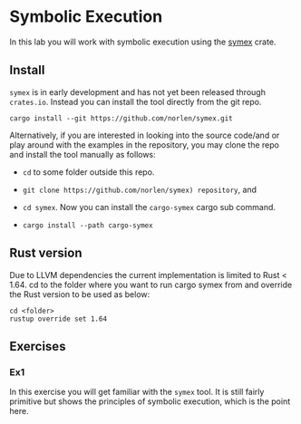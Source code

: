 # Symbolic Execution

In this lab you will work with symbolic execution using the [symex](https://github.com/norlen/symex) crate. 

## Install

`symex` is in early development and has not yet been released through `crates.io`. Instead you can install the tool directly from the git repo.

```shell
cargo install --git https://github.com/norlen/symex.git
```

Alternatively, if you are interested in looking into the source code/and or play around with the examples in the repository, you may clone the repo and install the tool manually as follows:

- `cd` to some folder outside this repo. 
  
- `git clone https://github.com/norlen/symex) repository`, and 

- `cd symex`. Now you can install the `cargo-symex` cargo sub command. 

- `cargo install --path cargo-symex` 

## Rust version

Due to LLVM dependencies the current implementation is limited to Rust < 1.64. cd to the folder where you want to run cargo symex from and override the Rust version to be used as below:

```shell
cd <folder>
rustup override set 1.64
```

## Exercises

### Ex1

In this exercise you will get familiar with the `symex` tool. It is still fairly primitive but shows the principles of symbolic execution, which is the point here.